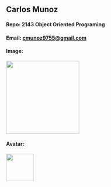 ## Carlos Munoz

#### Repo: 2143 Object Oriented Programing

#### Email: cmunoz9755@gmail.com

#### Image:

<img src="![image](![1286waeo9bsc1](https://github.com/user-attachments/assets/0d277528-9370-4da6-b1c0-d4a0d306c5a7)
)
" width="200">

#### Avatar:

<img src="https://cdn.discordapp.com/attachments/690289899395350541/1278059710112731180/etrysth.png?ex=66cf6d5c&is=66ce1bdc&hm=54209ffa5f4dd24148bb6839e2d4d7d3df62c7ce20e05de3477c41069b9486d3&" width="75">
